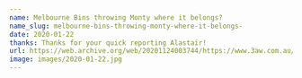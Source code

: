 ```yaml
---
name: Melbourne Bins throwing Monty where it belongs?
name_slug: melbourne-bins-throwing-monty-where-it-belongs-
date: 2020-01-22
thanks: Thanks for your quick reporting Alastair!
url: https://web.archive.org/web/20201124003744/https://www.3aw.com.au/truck-carrying-a-skip-strikes-montague-street-bridge/
image: images/2020-01-22.jpg
---
```

